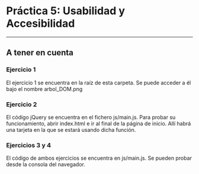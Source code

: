 # Práctica 5: Usabilidad y Accesibilidad

* * *

## A tener en cuenta
### Ejercicio 1
El ejercicio 1 se encuentra en la raíz de esta carpeta. Se puede acceder a él bajo el nombre arbol_DOM.png

### Ejercicio 2
El código jQuery se encuentra en el fichero js/main.js. Para probar su funcionamiento, abrir index.html e ir al final de la página de inicio. Allí habrá una tarjeta en la que se estará usando dicha función.

### Ejercicios 3 y 4
El código de ambos ejercicios se encuentra en js/main.js. Se pueden probar desde la consola del navegador.